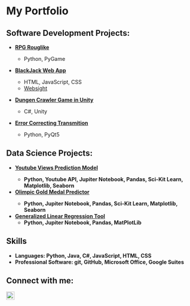 <h1>My Portfolio 

<h2> Software Development Projects:</h2>

-  <b>[RPG Rouglike](https://github.com/DungeonCrawlerProject/py-dungeon-crawler)</b>
    *  Python, PyGame
  
-  <b>[BlackJack Web App](https://github.com/Nick-Petruccelli/Web-App-BlackJack)</b>
    *  HTML, JavaScript, CSS
    * [Websight](https://nick-petruccelli.github.io/Web-App-BlackJack/)
    
-  <b>[Dungen Crawler Game in Unity](https://github.com/DungeonCrawlerProject/cs-app-dungeon-crawler/tree/main)</b>
    *  C#, Unity
    
-  <b>[Error Correcting Transmition](https://github.com/Nick-Petruccelli/Error-Correcting-Transmition)</b>
    * Python, PyQt5

<h2> Data Science Projects:</h2>

- <b>[Youtube Views Prediction Model](https://github.com/Nick-Petruccelli/YT-Views-Prediction_Model)
  - Python, Youtube API, Jupiter Notebook, Pandas, Sci-Kit Learn, Matplotlib, Seaborn
- <b>[Olimpic Gold Medal Predictor](https://github.com/Nick-Petruccelli/Olimpic-Medal-Predicter)
  - Python, Jupiter Notebook, Pandas, Sci-Kit Learn, Matplotlib, Seaborn
- <b>[Generalized Linear Regression Tool](https://github.com/Nick-Petruccelli/Generalized-Linear-Regretion-Tool)</b>
  - Python, Jupiter Notebook, Pandas, MatPlotLib
  
<h2>Skills</h2>

  - Languages: Python, Java, C#, JavaScript, HTML, CSS
  - Professional Software: git, GitHub, Microsoft Office, Google Suites

<h2> Connect with me:</h2>

[<img align="left" alt="JoshMadakor | LinkedIn" width="22px" src="https://cdn.jsdelivr.net/npm/simple-icons@v3/icons/linkedin.svg" />][linkedin]

[linkedin]: https://www.linkedin.com/in/nick-petruccelli-b8717625a/
